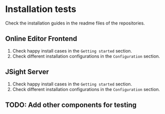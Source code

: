 # Installation tests

Check the installation guides in the readme files of the repositories.

## Online Editor Frontend

1. Check happy install cases in the `Getting started` section.
2. Check different installation configurations in the `Configuration` section.

## JSight Server

1. Check happy install cases in the `Getting started` section.
2. Check different installation configurations in the `Configuration` section.

## TODO: Add other components for testing